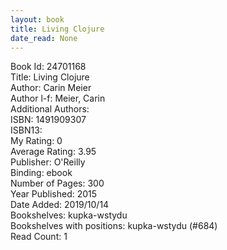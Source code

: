 ```yaml
---
layout: book
title: Living Clojure
date_read: None
---
```


Book Id: 24701168<br />
Title: Living Clojure<br />
Author: Carin Meier<br />
Author l-f: Meier, Carin<br />
Additional Authors: <br />
ISBN: 1491909307<br />
ISBN13: <br />
My Rating: 0<br />
Average Rating: 3.95<br />
Publisher: O'Reilly<br />
Binding: ebook<br />
Number of Pages: 300<br />
Year Published: 2015<br />
Date Added: 2019/10/14<br />
Bookshelves: kupka-wstydu<br />
Bookshelves with positions: kupka-wstydu (#684)<br />
Read Count: 1<br />

